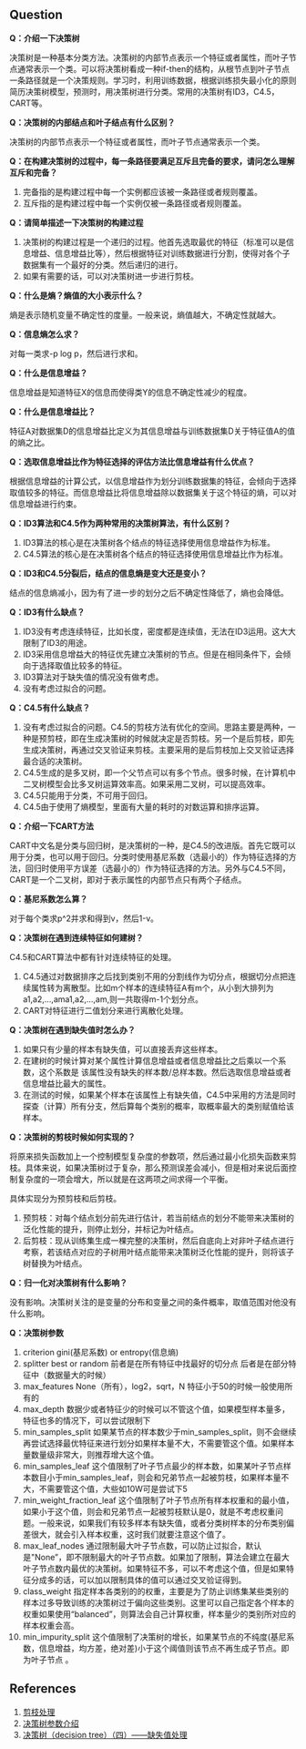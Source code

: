 ## Question 

**Q：介绍一下决策树**

决策树是一种基本分类方法。决策树的内部节点表示一个特征或者属性，而叶子节点通常表示一个类。可以将决策树看成一种if-then的结构，从根节点到叶子节点一条路径就是一个决策规则。学习时，利用训练数据，根据训练损失最小化的原则简历决策树模型，预测时，用决策树进行分类。常用的决策树有ID3，C4.5，CART等。

**Q：决策树的内部结点和叶子结点有什么区别？**

决策树的内部节点表示一个特征或者属性，而叶子节点通常表示一个类。

**Q：在构建决策树的过程中，每一条路径要满足互斥且完备的要求，请问怎么理解互斥和完备？**

1. 完备指的是构建过程中每一个实例都应该被一条路径或者规则覆盖。
2. 互斥指的是构建过程中每一个实例仅被一条路径或者规则覆盖。

**Q：请简单描述一下决策树的构建过程**

1. 决策树的构建过程是一个递归的过程。他首先选取最优的特征（标准可以是信息增益、信息增益比等），然后根据特征对训练数据进行分割，使得对各个子数据集有一个最好的分类。然后递归的进行。
2. 如果有需要的话，可以对决策树进一步进行剪枝。

**Q：什么是熵？熵值的大小表示什么？**

熵是表示随机变量不确定性的度量。一般来说，熵值越大，不确定性就越大。

**Q：信息熵怎么求？**

对每一类求-p log p，然后进行求和。

**Q：什么是信息增益？**

信息增益是知道特征X的信息而使得类Y的信息不确定性减少的程度。

**Q：什么是信息增益比？**

特征A对数据集D的信息增益比定义为其信息增益与训练数据集D关于特征值A的值的熵之比。

**Q：选取信息增益比作为特征选择的评估方法比信息增益有什么优点？**

根据信息增益的计算公式，以信息增益作为划分训练数据集的特征，会倾向于选择取值较多的特征。而信息增益比将信息增益除以数据集关于这个特征的熵，可以对信息增益进行约束。

**Q：ID3算法和C4.5作为两种常用的决策树算法，有什么区别？**

1. ID3算法的核心是在决策树各个结点的特征选择使用信息增益作为标准。
2. C4.5算法的核心是在决策树各个结点的特征选择使用信息增益比作为标准。

**Q：ID3和C4.5分裂后，结点的信息熵是变大还是变小？**

结点的信息熵减小，因为有了进一步的划分之后不确定性降低了，熵也会降低。

**Q：ID3有什么缺点？**

1. ID3没有考虑连续特征，比如长度，密度都是连续值，无法在ID3运用。这大大限制了ID3的用途。
2. ID3采用信息增益大的特征优先建立决策树的节点。但是在相同条件下，会倾向于选择取值比较多的特征。
3. ID3算法对于缺失值的情况没有做考虑。
4. 没有考虑过拟合的问题。

**Q：C4.5有什么缺点？**

1. 没有考虑过拟合的问题。C4.5的剪枝方法有优化的空间。思路主要是两种，一种是预剪枝，即在生成决策树的时候就决定是否剪枝。另一个是后剪枝，即先生成决策树，再通过交叉验证来剪枝。主要采用的是后剪枝加上交叉验证选择最合适的决策树。
2. C4.5生成的是多叉树，即一个父节点可以有多个节点。很多时候，在计算机中二叉树模型会比多叉树运算效率高。如果采用二叉树，可以提高效率。
3. C4.5只能用于分类，不可用于回归。
4. C4.5由于使用了熵模型，里面有大量的耗时的对数运算和排序运算。

**Q：介绍一下CART方法**

CART中文名是分类与回归树，是决策树的一种，是C4.5的改进版。首先它既可以用于分类，也可以用于回归。分类时使用基尼系数（选最小的）作为特征选择的方法，回归时使用平方误差（选最小的）作为特征选择的方法。另外与C4.5不同，CART是一个二叉树，即对于表示属性的内部节点只有两个子结点。

**Q：基尼系数怎么算？**

对于每个类求p^2并求和得到v，然后1-v。

**Q：决策树在遇到连续特征如何建树？**

C4.5和CART算法中都有针对连续特征的处理。
1. C4.5通过对数据排序之后找到类别不用的分割线作为切分点，根据切分点把连续属性转为离散型。比如m个样本的连续特征A有m个，从小到大排列为a1,a2,...,ama1,a2,...,am,则一共取得m-1个划分点。
2. CART对特征进行二值划分来进行离散化处理。

**Q：决策树在遇到缺失值时怎么办？**

1. 如果只有少量的样本有缺失值，可以直接丢弃这些样本。
2. 在建树的时候计算对某个属性计算信息增益或者信息增益比之后乘以一个系数，这个系数是 该属性没有缺失的样本数/总样本数。然后选取信息增益或者信息增益比最大的属性。
3. 在测试的时候，如果某个样本在该属性上有缺失值，C4.5中采用的方法是同时探查（计算）所有分支，然后算每个类别的概率，取概率最大的类别赋值给该样本。

**Q：决策树的剪枝时候如何实现的？**

将原来损失函数加上一个控制模型复杂度的参数项，然后通过最小化损失函数来剪枝。具体来说，如果决策树过于复杂，那么预测误差会减小，但是相对来说后面控制复杂度的一项会增大，所以就是在这两项之间求得一个平衡。

具体实现分为预剪枝和后剪枝。
1. 预剪枝：对每个结点划分前先进行估计，若当前结点的划分不能带来决策树的泛化性能的提升，则停止划分，并标记为叶结点。
2. 后剪枝：现从训练集生成一棵完整的决策树，然后自底向上对非叶子结点进行考察，若该结点对应的子树用叶结点能带来决策树泛化性能的提升，则将该子树替换为叶结点。

**Q：归一化对决策树有什么影响？**

没有影响。决策树关注的是变量的分布和变量之间的条件概率，取值范围对他没有什么影响。

**Q：决策树参数**

1. criterion gini(基尼系数) or entropy(信息熵)  
2. splitter best or random 前者是在所有特征中找最好的切分点 后者是在部分特征中（数据量大的时候）
3. max_features None（所有），log2，sqrt，N 特征小于50的时候一般使用所有的
4. max_depth 数据少或者特征少的时候可以不管这个值，如果模型样本量多，特征也多的情况下，可以尝试限制下
5. min_samples_split 如果某节点的样本数少于min_samples_split，则不会继续再尝试选择最优特征来进行划分如果样本量不大，不需要管这个值。如果样本量数量级非常大，则推荐增大这个值。
6. min_samples_leaf 这个值限制了叶子节点最少的样本数，如果某叶子节点样本数目小于min_samples_leaf，则会和兄弟节点一起被剪枝，如果样本量不大，不需要管这个值，大些如10W可是尝试下5
7. min_weight_fraction_leaf 这个值限制了叶子节点所有样本权重和的最小值，如果小于这个值，则会和兄弟节点一起被剪枝默认是0，就是不考虑权重问题。一般来说，如果我们有较多样本有缺失值，或者分类树样本的分布类别偏差很大，就会引入样本权重，这时我们就要注意这个值了。
8. max_leaf_nodes 通过限制最大叶子节点数，可以防止过拟合，默认是"None”，即不限制最大的叶子节点数。如果加了限制，算法会建立在最大叶子节点数内最优的决策树。如果特征不多，可以不考虑这个值，但是如果特征分成多的话，可以加以限制具体的值可以通过交叉验证得到。
9. class_weight 指定样本各类别的的权重，主要是为了防止训练集某些类别的样本过多导致训练的决策树过于偏向这些类别。这里可以自己指定各个样本的权重如果使用“balanced”，则算法会自己计算权重，样本量少的类别所对应的样本权重会高。
10. min_impurity_split 这个值限制了决策树的增长，如果某节点的不纯度(基尼系数，信息增益，均方差，绝对差)小于这个阈值则该节点不再生成子节点。即为叶子节点 。


## References
1. [剪枝处理](https://www.cnblogs.com/lsm-boke/p/12256686.html)
2. [决策树参数介绍](https://www.cnblogs.com/mdevelopment/p/9381726.html)
3. [决策树（decision tree）（四）——缺失值处理](https://blog.csdn.net/u012328159/article/details/79413610)
